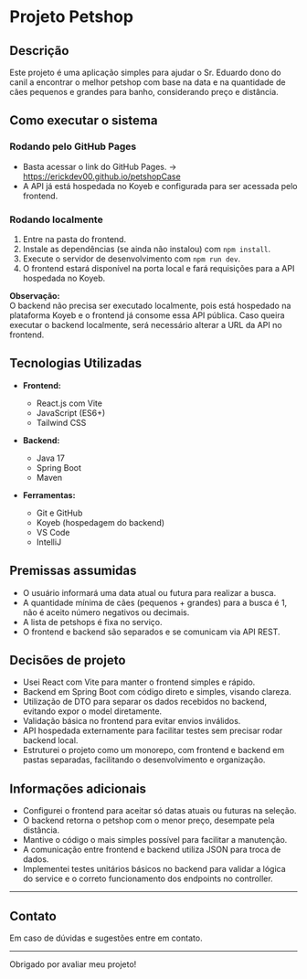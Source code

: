 # Projeto Petshop

## Descrição

Este projeto é uma aplicação simples para ajudar o Sr. Eduardo dono do canil a encontrar o melhor petshop com base na data e na quantidade de cães pequenos e grandes para banho, considerando preço e distância.

## Como executar o sistema

### Rodando pelo GitHub Pages

- Basta acessar o link do GitHub Pages. -> https://erickdev00.github.io/petshopCase
- A API já está hospedada no Koyeb e configurada para ser acessada pelo frontend.

### Rodando localmente

1. Entre na pasta do frontend.
2. Instale as dependências (se ainda não instalou) com `npm install`.
3. Execute o servidor de desenvolvimento com `npm run dev`.
4. O frontend estará disponível na porta local e fará requisições para a API hospedada no Koyeb.

**Observação:**  
O backend não precisa ser executado localmente, pois está hospedado na plataforma Koyeb e o frontend já consome essa API pública.
Caso queira executar o backend localmente, será necessário alterar a URL da API no frontend.

## Tecnologias Utilizadas

- **Frontend:**

  - React.js com Vite
  - JavaScript (ES6+)
  - Tailwind CSS

- **Backend:**

  - Java 17
  - Spring Boot
  - Maven

- **Ferramentas:**
  - Git e GitHub
  - Koyeb (hospedagem do backend)
  - VS Code
  - IntelliJ

## Premissas assumidas

- O usuário informará uma data atual ou futura para realizar a busca.
- A quantidade mínima de cães (pequenos + grandes) para a busca é 1, não é aceito número negativos ou decimais.
- A lista de petshops é fixa no serviço.
- O frontend e backend são separados e se comunicam via API REST.

## Decisões de projeto

- Usei React com Vite para manter o frontend simples e rápido.
- Backend em Spring Boot com código direto e simples, visando clareza.
- Utilização de DTO para separar os dados recebidos no backend, evitando expor o model diretamente.
- Validação básica no frontend para evitar envios inválidos.
- API hospedada externamente para facilitar testes sem precisar rodar backend local.
- Estruturei o projeto como um monorepo, com frontend e backend em pastas separadas, facilitando o desenvolvimento e organização.

## Informações adicionais

- Configurei o frontend para aceitar só datas atuais ou futuras na seleção.
- O backend retorna o petshop com o menor preço, desempate pela distância.
- Mantive o código o mais simples possível para facilitar a manutenção.
- A comunicação entre frontend e backend utiliza JSON para troca de dados.
- Implementei testes unitários básicos no backend para validar a lógica do service e o correto funcionamento dos endpoints no controller.

---

## Contato

Em caso de dúvidas e sugestões entre em contato.

---

Obrigado por avaliar meu projeto!
